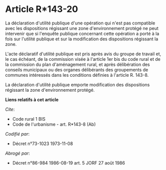 # Article R*143-20

La déclaration d'utilité publique d'une opération qui n'est pas compatible avec les dispositions régissant une zone
d'environnement protégé ne peut intervenir que si l'enquête publique concernant cette opération a porté à la fois sur
l'utilité publique et sur la modification des dispositions régissant la zone.

L'acte déclaratif d'utilité publique est pris après avis du groupe de travail et, le cas échéant, de la commission visée à
l'article 1er bis du code rural et de la commission du plan d'aménagement rural, et après délibération des conseils
municipaux ou des organes délibérants des groupements de communes intéressés dans les conditions définies à l'article R.
143-8.

La déclaration d'utilité publique emporte modification des dispositions régissant la zone d'environnement protégé.

**Liens relatifs à cet article**

_Cite_:

  - Code rural 1 BIS
  - Code de l'urbanisme - art. R*143-8 (Ab)

_Codifié par_:

  - Décret n°73-1023 1973-11-08

_Abrogé par_:

  - Décret n°86-984 1986-08-19 art. 5 JORF 27 août 1986
